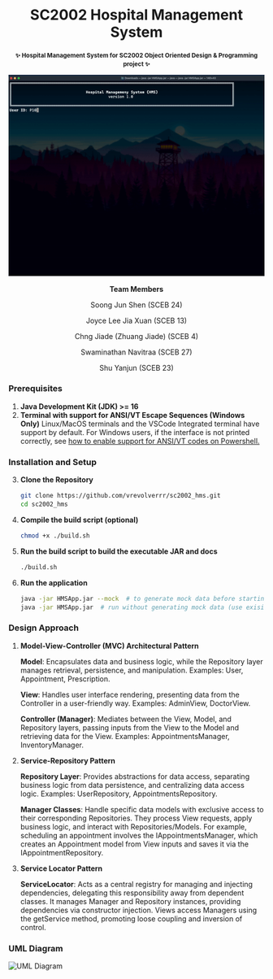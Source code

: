 <h1 align="center">SC2002 Hospital Management System</h1>

<p align="center">
  <b><small>✨ Hospital Management System for SC2002 Object Oriented Design & Programming project ✨</small></b>
</p>
<div align="center">
	<img src="https://github.com/vrevolverrr/sc2002_hms/blob/main/res/preview.gif?raw=true" alt="preview of HMS App"  width="600"/>
</div>

<div align="center">
   <p><b>Team Members</b></p>
   <p>Soong Jun Shen (SCEB 24)</p>
   <p>Joyce Lee Jia Xuan (SCEB 13)</p>
   <p> Chng Jiade (Zhuang Jiade) (SCEB 4) </p>
   <p> Swaminathan Navitraa (SCEB 27) </p>
   <p> Shu Yanjun (SCEB 23) </p>
</div>

### Prerequisites 
1. **Java Development Kit (JDK) >= 16** 
2. **Terminal with support for ANSI/VT Escape Sequences (Windows Only)**
	 Linux/MacOS terminals and the VSCode Integrated terminal have support by default. For 	   Windows users, if the interface is not printed correctly, see [how to enable support for ANSI/VT codes on Powershell.](https://stackoverflow.com/questions/51680709/colored-text-output-in-powershell-console-using-ansi-vt100-codes)

 ### Installation and Setup

3. **Clone the Repository**

   ```bash
   git clone https://github.com/vrevolverrr/sc2002_hms.git
   cd sc2002_hms
   ```
   
4. **Compile the build script (optional)**
   
   ```bash
   chmod +x ./build.sh
   ```
   
5. **Run the build script to build the executable JAR and docs**
   
   ```bash
   ./build.sh
   ```
   
6. **Run the application**
   
   ```bash
   java -jar HMSApp.jar --mock  # to generate mock data before starting
   java -jar HMSApp.jar  # run without generating mock data (use exisiting)
    ```

### Design Approach
1. **Model-View-Controller (MVC) Architectural Pattern**

	**Model**: Encapsulates data and business logic, while the Repository layer manages retrieval, persistence, and manipulation. Examples: User, Appointment, Prescription.

	**View**: Handles user interface rendering, presenting data from the Controller in a user-friendly way. Examples: AdminView, DoctorView.

	**Controller (Manager)**: Mediates between the View, Model, and Repository layers, passing inputs from the View to the Model and retrieving data for the View. Examples: AppointmentsManager, InventoryManager.

2. **Service-Repository Pattern**

	**Repository Layer**: Provides abstractions for data access, separating business logic from data persistence, and centralizing data access logic. Examples: UserRepository, AppointmentsRepository.

	**Manager Classes**: Handle specific data models with exclusive access to their corresponding Repositories. They process View requests, apply business logic, and interact with Repositories/Models. For example, scheduling an appointment involves the IAppointmentsManager, which creates an Appointment model from View inputs and saves it via the IAppointmentRepository.
  
3. **Service Locator Pattern**

	**ServiceLocator**: Acts as a central registry for managing and injecting dependencies, delegating this responsibility away from dependent classes. It manages Manager and Repository instances, providing dependencies via constructor injection. Views access Managers using the getService method, promoting loose coupling and inversion of control.
	
### UML Diagram
![UML Diagram](https://github.com/vrevolverrr/sc2002_hms/blob/main/res/HMS_UML_Diagram.png?raw=true)
